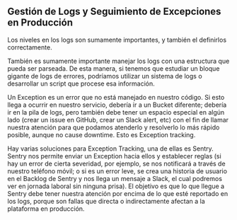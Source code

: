 <h2 align="left"> Gestión de Logs y Seguimiento de Excepciones en Producción </h2>

<p align="left"> Los niveles en los logs son sumamente importantes, y también el definirlos correctamente.

También es sumamente importante manejar los logs con una estructura que pueda ser parseada. De esta manera, si tenemos que estudiar un bloque gigante de logs de errores, podríamos utilizar un sistema de logs o desarrollar un script que procese esa información. 

Un Exception es un error que no está manejado en nuestro código. Si esto llega a ocurrir en nuestro servicio, debería ir a un Bucket diferente; debería ir en la pila de logs, pero también debe tener un espacio especial en algún lado (crear un issue en GitHub, crear un Slack alert, etc) con el fin de llamar nuestra atención para que podamos atenderlo y resolverlo lo más rápido posible, aunque no cause downtime. Esto es Exception tracking.

Hay varias soluciones para Exception Tracking, una de ellas es Sentry. Sentry nos permite enviar un Exception hacia ellos y establecer reglas (si hay un error de cierta severidad, por ejemplo, se nos notificará a través de nuestro teléfono móvil; o si es un error leve, se crea una historia de usuario en el Backlog de Sentry y nos llega un mensaje a Slack, el cual podremos ver en jornada laboral sin ninguna prisa). El objetivo es que lo que llegue a Sentry debe tener nuestra atención por encima de lo que esté reportado en los logs, porque son fallas que directa o indirectamente afectan a la plataforma en producción.



</p>